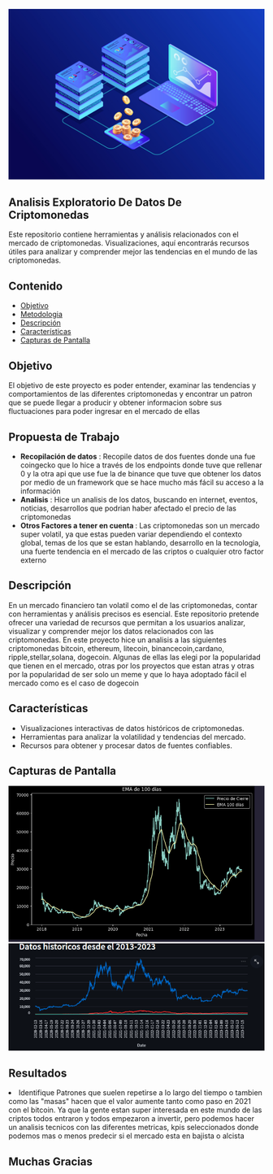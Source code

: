 ![CryptoCurrence](./img/image4.png) 
## Analisis Exploratorio De Datos De Criptomonedas
Este repositorio contiene herramientas y análisis relacionados con el mercado de criptomonedas. Visualizaciones, aquí encontrarás recursos útiles para analizar y comprender mejor las tendencias en el mundo de las criptomonedas.

## Contenido

- [Objetivo](#objetivo)
- [Metodologia](#propuesta)
- [Descripción](#descripción)
- [Características](#características)
- [Capturas de Pantalla](#capturas-de-pantalla)


## Objetivo
El objetivo de este proyecto es poder entender, examinar  las tendencias y comportamientos de las diferentes criptomonedas y encontrar un patron que se puede llegar a producir y obtener informacion sobre sus fluctuaciones para poder ingresar en el mercado de ellas
## <h2 id="propuesta">Propuesta de Trabajo</h1>

<ul>
<li><b>Recopilación de datos</b> : Recopile datos de dos fuentes donde una fue coingecko que lo hice a través de los endpoints donde tuve que rellenar 0 y la otra api que use fue la de binance que tuve que obtener los datos por medio de un framework que se hace mucho más fácil su acceso a la información</li>
<li><b>Analisis</b> : Hice un analisis de los datos, buscando en internet, eventos, noticias, desarrollos que podrian haber afectado el precio de las criptomonedas</li>
<li><b>Otros Factores a tener en cuenta </b> : Las criptomonedas son un mercado super volatil, ya que estas pueden variar dependiendo el contexto global, temas de los que se estan hablando, desarrollo en la tecnologia, una fuerte tendencia en el mercado de las criptos o cualquier otro factor externo</li>

</ul>

## Descripción

En un mercado financiero tan volatil como el de las criptomonedas, contar con herramientas y análisis precisos es esencial. Este repositorio pretende ofrecer una variedad de recursos que permitan a los usuarios analizar, visualizar y comprender mejor los datos relacionados con las criptomonedas. En este proyecto hice un analisis a las siguientes criptomonedas  bitcoin, ethereum,  litecoin, binancecoin,cardano, ripple,stellar,solana, dogecoin. Algunas de ellas las elegi por la popularidad que tienen en el mercado, otras por los proyectos que estan atras y otras por la popularidad de ser solo un meme y que lo haya adoptado fácil el mercado como es el caso de dogecoin 

## Características

- Visualizaciones interactivas de datos históricos de criptomonedas.
- Herramientas para analizar la volatilidad y tendencias del mercado.
- Recursos para obtener y procesar datos de fuentes confiables.

## Capturas de Pantalla

![Visualizacion](./img/image.png)
![DatoHistorico](./img/image-1.png)

## Resultados

<li>Identifique Patrones que suelen repetirse a lo largo del tiempo o tambien como las "masas" hacen que el valor aumente tanto como paso en 2021 con el bitcoin. Ya que la gente estan super interesada en este mundo de las criptos todos entraron y todos empezaron a invertir, pero podemos hacer un analisis tecnicos con las diferentes metricas, kpis seleccionados donde podemos mas o menos predecir si el mercado esta en bajista o alcista </li>

## Muchas Gracias